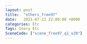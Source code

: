 ```yaml
---
layout: post
title:  "others_free97"
date:   2021-07-22 22:00:00 +0000
categories: Etc
Tags: Story Etc
SceneCode: ["scene_free97_q1_s20"]
---
```

